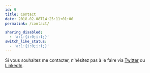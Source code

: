 ```yaml
---
id: 9
title: Contact
date: 2018-02-08T14:25:11+01:00
permalink: /contact/

sharing_disabled:
  - 'a:1:{i:0;i:1;}'
switch_like_status:
  - 'a:1:{i:0;i:1;}'
---
```

Si vous souhaitez me contacter, n&rsquo;hésitez pas à le faire via [Twitter](https://twitter.com/touret_alex) ou [LinkedIn](https://www.linkedin.com/in/atouret/).